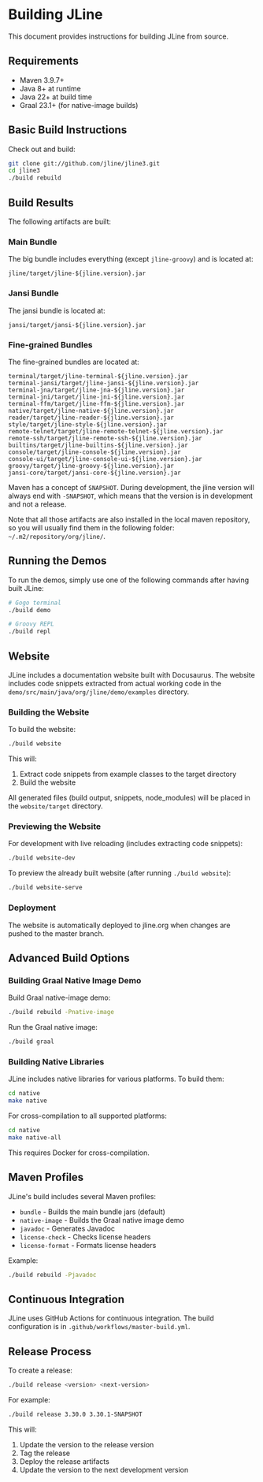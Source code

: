 # Building JLine

This document provides instructions for building JLine from source.

## Requirements

* Maven 3.9.7+
* Java 8+ at runtime
* Java 22+ at build time
* Graal 23.1+ (for native-image builds)

## Basic Build Instructions

Check out and build:

```sh
git clone git://github.com/jline/jline3.git
cd jline3
./build rebuild
```

## Build Results

The following artifacts are built:

### Main Bundle

The big bundle includes everything (except `jline-groovy`) and is located at:

```
jline/target/jline-${jline.version}.jar
```

### Jansi Bundle

The jansi bundle is located at:

```
jansi/target/jansi-${jline.version}.jar
```

### Fine-grained Bundles

The fine-grained bundles are located at:

```
terminal/target/jline-terminal-${jline.version}.jar
terminal-jansi/target/jline-jansi-${jline.version}.jar
terminal-jna/target/jline-jna-${jline.version}.jar
terminal-jni/target/jline-jni-${jline.version}.jar
terminal-ffm/target/jline-ffm-${jline.version}.jar
native/target/jline-native-${jline.version}.jar
reader/target/jline-reader-${jline.version}.jar
style/target/jline-style-${jline.version}.jar
remote-telnet/target/jline-remote-telnet-${jline.version}.jar
remote-ssh/target/jline-remote-ssh-${jline.version}.jar
builtins/target/jline-builtins-${jline.version}.jar
console/target/jline-console-${jline.version}.jar
console-ui/target/jline-console-ui-${jline.version}.jar
groovy/target/jline-groovy-${jline.version}.jar
jansi-core/target/jansi-core-${jline.version}.jar
```

Maven has a concept of `SNAPSHOT`. During development, the jline version will always end with `-SNAPSHOT`, which means that the version is in development and not a release.

Note that all those artifacts are also installed in the local maven repository, so you will usually find them in the following folder: `~/.m2/repository/org/jline/`.

## Running the Demos

To run the demos, simply use one of the following commands after having built JLine:

```sh
# Gogo terminal
./build demo

# Groovy REPL
./build repl
```

## Website

JLine includes a documentation website built with Docusaurus. The website includes code snippets extracted from actual working code in the `demo/src/main/java/org/jline/demo/examples` directory.

### Building the Website

To build the website:

```sh
./build website
```

This will:
1. Extract code snippets from example classes to the target directory
2. Build the website

All generated files (build output, snippets, node_modules) will be placed in the `website/target` directory.

### Previewing the Website

For development with live reloading (includes extracting code snippets):

```sh
./build website-dev
```

To preview the already built website (after running `./build website`):

```sh
./build website-serve
```

### Deployment

The website is automatically deployed to jline.org when changes are pushed to the master branch.

## Advanced Build Options

### Building Graal Native Image Demo

Build Graal native-image demo:

```sh
./build rebuild -Pnative-image
```

Run the Graal native image:

```sh
./build graal
```

### Building Native Libraries

JLine includes native libraries for various platforms. To build them:

```sh
cd native
make native
```

For cross-compilation to all supported platforms:

```sh
cd native
make native-all
```

This requires Docker for cross-compilation.

## Maven Profiles

JLine's build includes several Maven profiles:

* `bundle` - Builds the main bundle jars (default)
* `native-image` - Builds the Graal native image demo
* `javadoc` - Generates Javadoc
* `license-check` - Checks license headers
* `license-format` - Formats license headers

Example:

```sh
./build rebuild -Pjavadoc
```

## Continuous Integration

JLine uses GitHub Actions for continuous integration. The build configuration is in `.github/workflows/master-build.yml`.

## Release Process

To create a release:

```sh
./build release <version> <next-version>
```

For example:

```sh
./build release 3.30.0 3.30.1-SNAPSHOT
```

This will:
1. Update the version to the release version
2. Tag the release
3. Deploy the release artifacts
4. Update the version to the next development version
